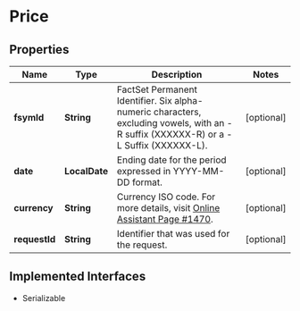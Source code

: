 

# Price


## Properties

Name | Type | Description | Notes
------------ | ------------- | ------------- | -------------
**fsymId** | **String** | FactSet Permanent Identifier. Six alpha-numeric characters, excluding vowels, with an -R suffix (XXXXXX-R) or a -L Suffix (XXXXXX-L). |  [optional]
**date** | **LocalDate** | Ending date for the period expressed in YYYY-MM-DD format. |  [optional]
**currency** | **String** | Currency ISO code. For more details, visit [Online Assistant Page #1470](https://oa.apps.factset.com/pages/1470). |  [optional]
**requestId** | **String** | Identifier that was used for the request. |  [optional]


## Implemented Interfaces

* Serializable


